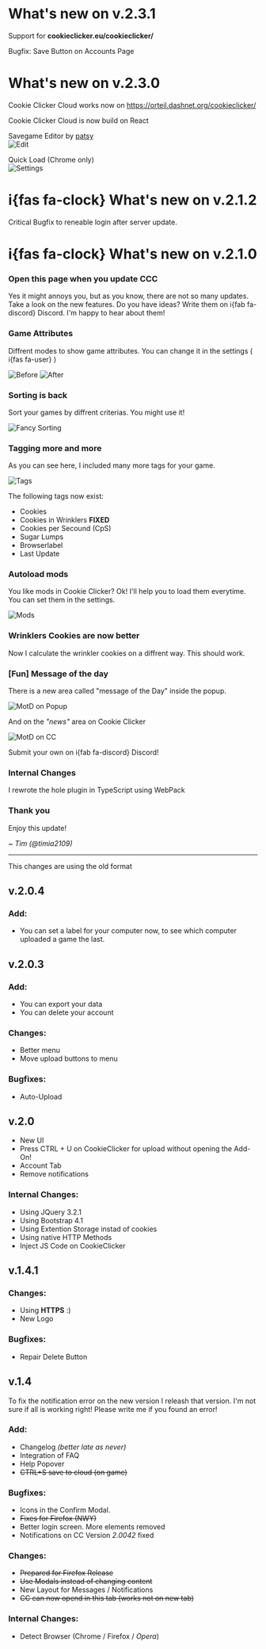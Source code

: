 # What's new on v.2.3.1
Support for **cookieclicker.eu/cookieclicker/**

Bugfix: Save Button on Accounts Page

# What's new on v.2.3.0
Cookie Clicker Cloud works now on https://orteil.dashnet.org/cookieclicker/   

Cookie Clicker Cloud is now build on React   

Savegame Editor by [patsy](https://coderpatsy.bitbucket.io/cookies/editor.html)   
![Edit](https://cc.timia2109.com/imgs/savegameEditor.png)

Quick Load (Chrome only)   
![Settings](https://cc.timia2109.com/imgs/quickload.png)

# i{fas fa-clock} What's new on v.2.1.2
Critical Bugfix to reneable login after server update.

# i{fas fa-clock} What's new on v.2.1.0

### Open this page when you update CCC
Yes it might annoys you, but as you know, there are not so many updates. Take a look on the new features. Do you have ideas? Write them on i{fab fa-discord} Discord. I'm happy to hear about them!

### Game Attributes
Diffrent modes to show game attributes. You can change it in the settings ( i{fas fa-user} )

![Before](https://cc.timia2109.com/imgs/backeryTable.png)
![After](https://cc.timia2109.com/imgs/backerySlim.png)

### Sorting is back
Sort your games by diffrent criterias. You might use it!

![Fancy Sorting](https://cc.timia2109.com/imgs/sort.png)

### Tagging more and more
As you can see here, I included many more tags for your game.

![Tags](https://cc.timia2109.com/imgs/backerySlim.png)

The following tags now exist:

 - Cookies
 - Cookies in Wrinklers **FIXED**
 - Cookies per Secound (CpS)
 - Sugar Lumps
 - Browserlabel
 - Last Update

### Autoload mods
You like mods in Cookie Clicker? Ok! I'll help you to load them everytime. You can set them in the settings.

![Mods](https://cc.timia2109.com/imgs/mods.png)

### Wrinklers Cookies are now better
Now I calculate the wrinkler cookies on a diffrent way. This should work.

### [Fun] Message of the day
There is a new area called "message of the Day" inside the popup.

![MotD on Popup](https://cc.timia2109.com/imgs/motd_popup.png)

And on the *"news"* area on Cookie Clicker

![MotD on CC](https://cc.timia2109.com/imgs/motd_game.png)

Submit your own on i{fab fa-discord} Discord!

### Internal Changes
I rewrote the hole plugin in TypeScript using WebPack

### Thank you
Enjoy this update!

*~ Tim (@timia2109)*

---
This changes are using the old format

## v.2.0.4
### Add:
 - You can set a label for your computer now, to see which computer uploaded a game the last.

## v.2.0.3
### Add:
 - You can export your data
 - You can delete your account

### Changes:
 - Better menu
 - Move upload buttons to menu

### Bugfixes:
 - Auto-Upload


## v.2.0
 - New UI
 - Press CTRL + U on CookieClicker for upload without opening the Add-On!
 - Account Tab
 - Remove notifications

### Internal Changes:
 - Using JQuery 3.2.1
 - Using Bootstrap 4.1
 - Using Extention Storage instad of cookies
 - Using native HTTP Methods
 - Inject JS Code on CookieClicker

## v.1.4.1

### Changes:
 - Using **HTTPS** :)
 - New Logo

### Bugfixes:
 - Repair Delete Button

## v.1.4

To fix the notification error on the new version I releash that version.
I'm not sure if all is working right!
Please write me if you found an error!

### Add:
 - Changelog _(better late as never)_
 - Integration of FAQ
 - Help Popover
 - ~~CTRL+S save to cloud (on game)~~

### Bugfixes:
 - Icons in the Confirm Modal.
 - ~~Fixes for Firefox (NWY)~~
 - Better login screen. More elements removed
 - Notifications on CC Version *2.0042* fixed
  
### Changes:
 - ~~Prepared for Firefox Release~~
 - ~~Use Modals instead of changing content~~
 - New Layout for Messages / Notifications
 - ~~CC can now opend in this tab (works not on new tab)~~
 
### Internal Changes:
 - Detect Browser (Chrome / Firefox / _Opera_)
